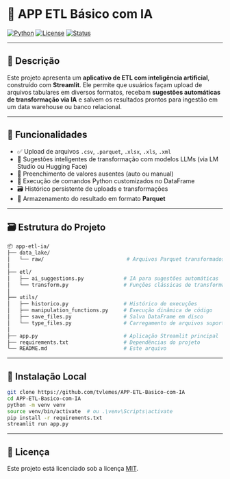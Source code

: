 # 🧠 APP ETL Básico com IA

[![Python](https://img.shields.io/badge/Python-3.10%2B-blue.svg)](https://www.python.org/)
[![License](https://img.shields.io/badge/license-MIT-green.svg)](https://github.com/tvlemes/APP-ETL-Basico-com-IA/blob/main/LICENSE)
[![Status](https://img.shields.io/badge/status-Em%20Desenvolvimento-yellow.svg)]()

---

## 📄 Descrição

Este projeto apresenta um **aplicativo de ETL com inteligência artificial**, construído com **Streamlit**. Ele permite que usuários façam upload de arquivos tabulares em diversos formatos, recebam **sugestões automáticas de transformação via IA** e salvem os resultados prontos para ingestão em um data warehouse ou banco relacional.

---

## 🚀 Funcionalidades

- ✅ Upload de arquivos `.csv`, `.parquet`, `.xlsx`, `.xls`, `.xml`
- 🧠 Sugestões inteligentes de transformação com modelos LLMs (via LM Studio ou Hugging Face)
- 🧼 Preenchimento de valores ausentes (auto ou manual)
- 🐍 Execução de comandos Python customizados no DataFrame
- 🗃️ Histórico persistente de uploads e transformações
- 📁 Armazenamento do resultado em formato **Parquet**

---

## 🗃️ Estrutura do Projeto

```bash
📦 app-etl-ia/
├── data_lake/
│   └── raw/                           # Arquivos Parquet transformados
│
├── etl/
│   ├── ai_suggestions.py             # IA para sugestões automáticas
│   └── transform.py                  # Funções clássicas de transformação
│
├── utils/
│   ├── historico.py                  # Histórico de execuções
│   ├── manipulation_functions.py     # Execução dinâmica de código
│   ├── save_files.py                 # Salva DataFrame em disco
│   └── type_files.py                 # Carregamento de arquivos suportados
│
├── app.py                            # Aplicação Streamlit principal
├── requirements.txt                  # Dependências do projeto
└── README.md                         # Este arquivo
```

---

## 🧪 Instalação Local

```bash
git clone https://github.com/tvlemes/APP-ETL-Basico-com-IA
cd APP-ETL-Basico-com-IA
python -m venv venv
source venv/bin/activate  # ou .\venv\Scripts\activate
pip install -r requirements.txt
streamlit run app.py
```

---

## 📄 Licença

Este projeto está licenciado sob a licença [MIT](https://github.com/tvlemes/APP-ETL-Basico-com-IA/blob/main/LICENSE).